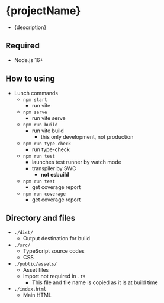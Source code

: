 # {projectName}

- {description}

## Required

- Node.js 16+

## How to using

- Lunch commands
  - `npm start`
    - run vite
  - `npm serve`
    - run vite serve
  - `npm run build`
    - run vite build
      - this only development, not production
  - `npm run type-check`
    - run type-check
  - `npm run test`
    - launches test runner by watch mode
    - transpiler by SWC
      - **not esbuild**
  - `npm run test`
    - get coverage report
  - `npm run coverage`
    - ~~get coverage report~~

## Directory and files

- `./dist/`
  - Output destination for build
- `./src/`
  - TypeScript source codes
  - CSS
- `./public/assets/`
  - Asset files
  - Import not required in `.ts`
    - This file and file name is copied as it is at build time
- `./index.html`
  - Main HTML

